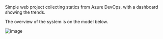 Simple web project collecting statics from Azure DevOps, with a dashboard showing the trends.

The overview of the system is on the model below. 

![image](https://github.com/user-attachments/assets/5617760e-962d-4d7c-8b37-feeaa77de649)

